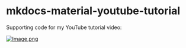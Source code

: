 # mkdocs-material-youtube-tutorial

Supporting code for my YouTube tutorial video:

[![Image.png](https://raw.githubusercontent.com/james-willett/mkdocs-material-youtube-tutorial/main/MkDocsMaterial_GH_Thumbnail.png)](https://www.youtube.com/watch?v=Q-YA_dA8C20)
